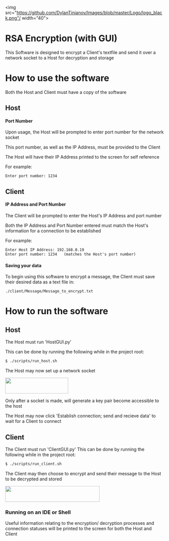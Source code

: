 <img src="https://github.com/DylanTinianov/Images/blob/master/Logo/logo_black.png"/ width="40">
# RSA Encryption (with GUI)
This Software is designed to encrypt a Client's textfile and send it over a network socket to a Host for decryption and storage

# How to use the software
Both the Host and Client must have a copy of the software
## Host
#### Port Number
Upon usage, the Host will be prompted to enter port number for the network socket

This port number, as well as the IP Address, must be provided to the Client

The Host will have their IP Address printed to the screen for self reference

For example:
```
Enter port number: 1234
```
## Client
#### IP Address and Port Number
The Client will be prompted to enter the Host's IP Address and port number

Both the IP Address and Port Number entered must match the Host's information for a connection to be established

For example:
```
Enter Host IP Address: 192.168.0.19
Enter port number: 1234   (matches the Host's port number)
```
#### Saving your data
To begin using this software to encrypt a message, the Client must save their desired data as a text file in:
```
./client/Message/Message_to_encrypt.txt
```

# How to run the software
## Host
The Host must run 'HostGUI.py'

This can be done by running the following while in the project root:
``` Bash
$ ./scripts/run_host.sh
```

The Host may now set up a network socket


<img src="https://github.com/DylanTinianov/Images/blob/master/RSA_Encryption/socket.png" width="200" height="50" />

Only after a socket is made, will generate a key pair become accessible to the host

The Host may now click 'Establish connection; send and recieve data' to wait for a Client to connect

## Client
The Client must run 'ClientGUI.py'
This can be done by running the following while in the project root:
``` bash
$ ./scripts/run_client.sh
```
The Client may then choose to encrypt and send their message to the Host to be decrypted and stored

<img src="https://github.com/DylanTinianov/Images/blob/master/RSA_Encryption/client.png" width="300" height="50" />

### Running on an IDE or Shell
Useful information relating to the encryption/ decryption processes and connection statuses will be printed to the screen for both the Host and Client

